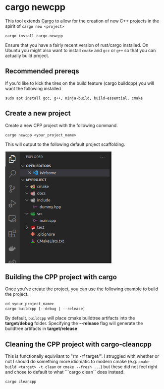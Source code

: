 # cargo newcpp

This tool extends [Cargo](http://doc.crates.io/) to allow for the creation of new C++ projects in the spirit of `cargo new <project>`

```console,ignore
cargo install cargo-newcpp
```

Ensure that you have a fairly recent version of rust/cargo installed. On Ubuntu you might also want to install `cmake` and `gcc` or `g++` so that you can actually build project.

## Recommended prereqs 
If you'd like to kick the tires on the build feature (cargo buildcpp) you will want the following installed
```console,ignore
sudo apt install gcc, g++, ninja-build, build-essential, cmake
```




## Create a new project

Create a new CPP project with the following command.   
```console,ignore
cargo newcpp <your_project_name>
```

This will output to the following default project scaffolding.

![scaffolding](assets/project-files.png)

## Building the CPP project with cargo
Once you've create the project, you can use the following example to build the project.
```console,ignore
cd <your_project_name> 
cargo buildcpp [--debug | --release]
```

By default, ```buildcpp``` will place cmake buildtree artifacts into the **target/debug** folder.  Specifying the **--release** flag will generate the buildtree artifacts in **target/release**


## Cleaning the CPP project with cargo-cleancpp
This is functionally equivilant to "rm -rf target/".  I struggled with whether or not I should do something more idiomatic to modern cmake (e.g. ```cmake --build <target> -t clean``` or ```cmake --fresh ...```) but these did not feel right and chose to default to what ```cargo clean`` does instead.

```console,ignore
cargo cleancpp 
```

